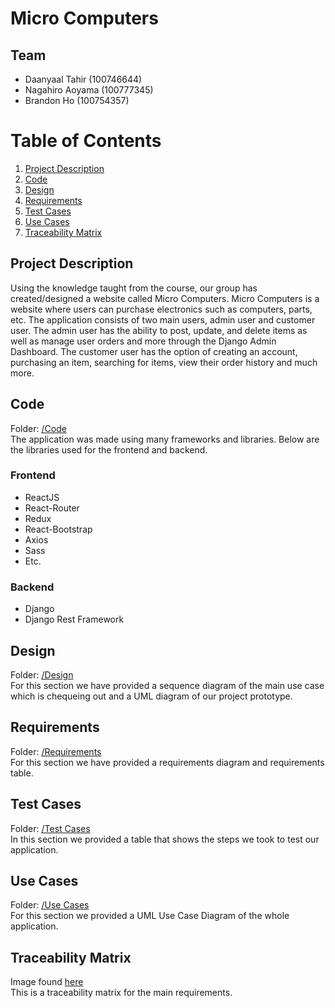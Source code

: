 # Micro Computers

## Team
- Daanyaal Tahir (100746644)
- Nagahiro Aoyama (100777345)
- Brandon Ho (100754357)

# Table of Contents
1. [Project Description](#description)
2. [Code](#code)
3. [Design](#design)
4. [Requirements](#requirements)
5. [Test Cases](#test-cases)
6. [Use Cases](#use-cases)
7. [Traceability Matrix](#traceability-matrix)

## Project Description
Using the knowledge taught from the course, our group has created/designed a website called Micro Computers. Micro Computers is a website where users can purchase electronics such as computers, parts, etc. The application consists of two main users, admin user and customer user. The admin user has the ability to post, update, and delete items as well as manage user orders and more through the Django Admin Dashboard. The customer user has the option of creating an account, purchasing an item, searching for items, view their order history and much more. 
## Code
Folder: [/Code](https://github.com/Winter22SOFE2720/Final_Project_73612_G15/tree/main/Code)  
The application was made using many frameworks and libraries. Below are the libraries used for the frontend and backend. 

### Frontend
- ReactJS
- React-Router
- Redux
- React-Bootstrap
- Axios
- Sass
- Etc.

### Backend
- Django
- Django Rest Framework

## Design
Folder: [/Design](https://github.com/Winter22SOFE2720/Final_Project_73612_G15/tree/main/Design)  
For this section we have provided a sequence diagram of the main use case which is chequeing out and a UML diagram of our project prototype. 
## Requirements
Folder: [/Requirements](https://github.com/Winter22SOFE2720/Final_Project_73612_G15/tree/main/Requirements)  
For this section we have provided a requirements diagram and requirements table. 
## Test Cases
Folder: [/Test Cases](https://github.com/Winter22SOFE2720/Final_Project_73612_G15/tree/main/Test%20Case)   
In this section we provided a table that shows the steps we took to test our application.
## Use Cases
Folder: [/Use Cases](https://github.com/Winter22SOFE2720/Final_Project_73612_G15/tree/main/Use%20Cases)   
For this section we provided a UML Use Case Diagram of the whole application. 
## Traceability Matrix
Image found [here](https://github.com/Winter22SOFE2720/Final_Project_73612_G15/blob/main/Traceability%20Matrix.png)   
This is a traceability matrix for the main requirements. 
